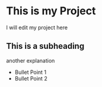 # This is my Project
I will edit my project here

## This is a subheading
another explanation

* Bullet Point 1
* Bullet Point 2
